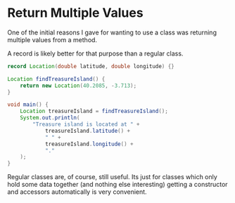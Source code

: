 # Return Multiple Values

One of the initial reasons I gave for wanting to use a class
was returning multiple values from a method.

A record is likely better for that purpose than a regular class.

```java
record Location(double latitude, double longitude) {}

Location findTreasureIsland() {
    return new Location(40.2085, -3.713);
}

void main() {
    Location treasureIsland = findTreasureIsland();
    System.out.println(
        "Treasure island is located at " +
            treasureIsland.latitude() +
            " " +
            treasureIsland.longitude() +
            "."
    );
}
```

Regular classes are, of course, still useful. Its just for classes which only
hold some data together (and nothing else interesting) getting a constructor and accessors automatically is very convenient.
